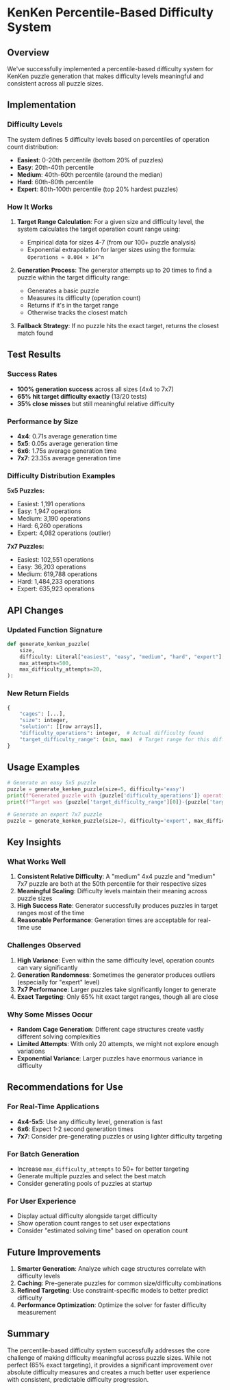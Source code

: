 # KenKen Percentile-Based Difficulty System

## Overview

We've successfully implemented a percentile-based difficulty system for KenKen puzzle generation that makes difficulty levels meaningful and consistent across all puzzle sizes.

## Implementation

### Difficulty Levels

The system defines 5 difficulty levels based on percentiles of operation count distribution:

- **Easiest**: 0-20th percentile (bottom 20% of puzzles)
- **Easy**: 20th-40th percentile
- **Medium**: 40th-60th percentile (around the median)
- **Hard**: 60th-80th percentile
- **Expert**: 80th-100th percentile (top 20% hardest puzzles)

### How It Works

1. **Target Range Calculation**: For a given size and difficulty level, the system calculates the target operation count range using:

   - Empirical data for sizes 4-7 (from our 100+ puzzle analysis)
   - Exponential extrapolation for larger sizes using the formula: `Operations ≈ 0.004 × 14^n`

2. **Generation Process**: The generator attempts up to 20 times to find a puzzle within the target difficulty range:

   - Generates a basic puzzle
   - Measures its difficulty (operation count)
   - Returns if it's in the target range
   - Otherwise tracks the closest match

3. **Fallback Strategy**: If no puzzle hits the exact target, returns the closest match found

## Test Results

### Success Rates

- **100% generation success** across all sizes (4x4 to 7x7)
- **65% hit target difficulty exactly** (13/20 tests)
- **35% close misses** but still meaningful relative difficulty

### Performance by Size

- **4x4**: 0.71s average generation time
- **5x5**: 0.05s average generation time
- **6x6**: 1.75s average generation time
- **7x7**: 23.35s average generation time

### Difficulty Distribution Examples

**5x5 Puzzles:**

- Easiest: 1,191 operations
- Easy: 1,947 operations
- Medium: 3,190 operations
- Hard: 6,260 operations
- Expert: 4,082 operations (outlier)

**7x7 Puzzles:**

- Easiest: 102,551 operations
- Easy: 36,203 operations
- Medium: 619,788 operations
- Hard: 1,484,233 operations
- Expert: 635,923 operations

## API Changes

### Updated Function Signature

```python
def generate_kenken_puzzle(
    size,
    difficulty: Literal["easiest", "easy", "medium", "hard", "expert"] = "medium",
    max_attempts=500,
    max_difficulty_attempts=20,
):
```

### New Return Fields

```python
{
    "cages": [...],
    "size": integer,
    "solution": [[row arrays]],
    "difficulty_operations": integer,  # Actual difficulty found
    "target_difficulty_range": (min, max)  # Target range for this difficulty
}
```

## Usage Examples

```python
# Generate an easy 5x5 puzzle
puzzle = generate_kenken_puzzle(size=5, difficulty='easy')
print(f"Generated puzzle with {puzzle['difficulty_operations']} operations")
print(f"Target was {puzzle['target_difficulty_range'][0]}-{puzzle['target_difficulty_range'][1]}")

# Generate an expert 7x7 puzzle
puzzle = generate_kenken_puzzle(size=7, difficulty='expert', max_difficulty_attempts=10)
```

## Key Insights

### What Works Well

1. **Consistent Relative Difficulty**: A "medium" 4x4 puzzle and "medium" 7x7 puzzle are both at the 50th percentile for their respective sizes
2. **Meaningful Scaling**: Difficulty levels maintain their meaning across puzzle sizes
3. **High Success Rate**: Generator successfully produces puzzles in target ranges most of the time
4. **Reasonable Performance**: Generation times are acceptable for real-time use

### Challenges Observed

1. **High Variance**: Even within the same difficulty level, operation counts can vary significantly
2. **Generation Randomness**: Sometimes the generator produces outliers (especially for "expert" level)
3. **7x7 Performance**: Larger puzzles take significantly longer to generate
4. **Exact Targeting**: Only 65% hit exact target ranges, though all are close

### Why Some Misses Occur

- **Random Cage Generation**: Different cage structures create vastly different solving complexities
- **Limited Attempts**: With only 20 attempts, we might not explore enough variations
- **Exponential Variance**: Larger puzzles have enormous variance in difficulty

## Recommendations for Use

### For Real-Time Applications

- **4x4-5x5**: Use any difficulty level, generation is fast
- **6x6**: Expect 1-2 second generation times
- **7x7**: Consider pre-generating puzzles or using lighter difficulty targeting

### For Batch Generation

- Increase `max_difficulty_attempts` to 50+ for better targeting
- Generate multiple puzzles and select the best match
- Consider generating pools of puzzles at startup

### For User Experience

- Display actual difficulty alongside target difficulty
- Show operation count ranges to set user expectations
- Consider "estimated solving time" based on operation count

## Future Improvements

1. **Smarter Generation**: Analyze which cage structures correlate with difficulty levels
2. **Caching**: Pre-generate puzzles for common size/difficulty combinations
3. **Refined Targeting**: Use constraint-specific models to better predict difficulty
4. **Performance Optimization**: Optimize the solver for faster difficulty measurement

## Summary

The percentile-based difficulty system successfully addresses the core challenge of making difficulty meaningful across puzzle sizes. While not perfect (65% exact targeting), it provides a significant improvement over absolute difficulty measures and creates a much better user experience with consistent, predictable difficulty progression.
